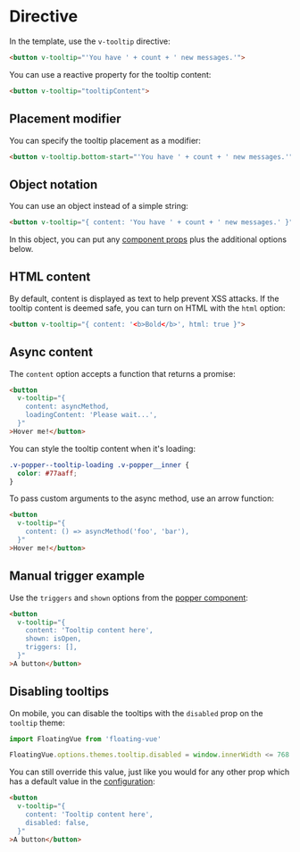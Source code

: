 # Directive

In the template, use the `v-tooltip` directive:

```html
<button v-tooltip="'You have ' + count + ' new messages.'">
```

You can use a reactive property for the tooltip content:

```html
<button v-tooltip="tooltipContent">
```

## Placement modifier

You can specify the tooltip placement as a modifier:

```html
<button v-tooltip.bottom-start="'You have ' + count + ' new messages.'">
```

<TooltipPlacement />

## Object notation

You can use an object instead of a simple string:

```html
<button v-tooltip="{ content: 'You have ' + count + ' new messages.' }">
```

In this object, you can put any [component props](./component.md) plus the additional options below.

## HTML content

By default, content is displayed as text to help prevent XSS attacks. If the tooltip content is deemed safe, you can turn on HTML with the `html` option:

```html
<button v-tooltip="{ content: '<b>Bold</b>', html: true }">
```

<TooltipHtml />

## Async content

The `content` option accepts a function that returns a promise:

```html
<button
  v-tooltip="{
    content: asyncMethod,
    loadingContent: 'Please wait...',
  }"
>Hover me!</button>
```

You can style the tooltip content when it's loading:

```css
.v-popper--tooltip-loading .v-popper__inner {
  color: #77aaff;
}
```

<TooltipAsync />

To pass custom arguments to the async method, use an arrow function:

```html
<button
  v-tooltip="{
    content: () => asyncMethod('foo', 'bar'),
  }"
>Hover me!</button>
```

## Manual trigger example

Use the `triggers` and `shown` options from the [popper component](./component.md):

```html
<button
  v-tooltip="{
    content: 'Tooltip content here',
    shown: isOpen,
    triggers: [],
  }"
>A button</button>
```

## Disabling tooltips

On mobile, you can disable the tooltips with the `disabled` prop on the `tooltip` theme:

```javascript
import FloatingVue from 'floating-vue'

FloatingVue.options.themes.tooltip.disabled = window.innerWidth <= 768
```

You can still override this value, just like you would for any other prop which has a default value in the [configuration](./config.md):

```html
<button
  v-tooltip="{
    content: 'Tooltip content here',
    disabled: false,
  }"
>A button</button>
```

